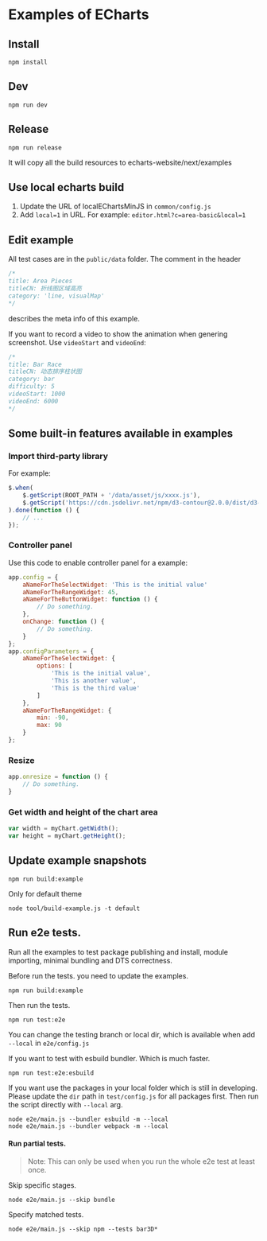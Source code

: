 # Examples of ECharts

## Install

```shell
npm install
```

## Dev

```shell
npm run dev
```

## Release

```shell
npm run release
```

It will copy all the build resources to echarts-website/next/examples

## Use local echarts build

1. Update the URL of localEChartsMinJS in `common/config.js`
2. Add `local=1` in URL. For example: `editor.html?c=area-basic&local=1`


## Edit example

All test cases are in the `public/data` folder. The comment in the header

```js
/*
title: Area Pieces
titleCN: 折线图区域高亮
category: 'line, visualMap'
*/
```

describes the meta info of this example.

If you want to record a video to show the animation when genering screenshot. Use `videoStart` and `videoEnd`:

```js
/*
title: Bar Race
titleCN: 动态排序柱状图
category: bar
difficulty: 5
videoStart: 1000
videoEnd: 6000
*/
```


## Some built-in features available in examples

### Import third-party library

For example:
```js
$.when(
    $.getScript(ROOT_PATH + '/data/asset/js/xxxx.js'),
    $.getScript('https://cdn.jsdelivr.net/npm/d3-contour@2.0.0/dist/d3-contour.jXs'),
).done(function () {
    // ...
});
```



### Controller panel

Use this code to enable controller panel for a example:
```js
app.config = {
    aNameForTheSelectWidget: 'This is the initial value'
    aNameForTheRangeWidget: 45,
    aNameForTheButtonWidget: function () {
        // Do something.
    },
    onChange: function () {
        // Do something.
    }
};
app.configParameters = {
    aNameForTheSelectWidget: {
        options: [
            'This is the initial value',
            'This is another value',
            'This is the third value'
        ]
    },
    aNameForTheRangeWidget: {
        min: -90,
        max: 90
    }
};
```

### Resize

```js
app.onresize = function () {
    // Do something.
}
```

### Get width and height of the chart area

```js
var width = myChart.getWidth();
var height = myChart.getHeight();
```


## Update example snapshots

```shell
npm run build:example
```

Only for default theme

```shell
node tool/build-example.js -t default
```


## Run e2e tests.

Run all the examples to test package publishing and install, module importing, minimal bundling and DTS correctness.

Before run the tests. you need to update the examples.

```shell
npm run build:example
```

Then run the tests.
```shell
npm run test:e2e
```

You can change the testing branch or local dir, which is available when add `--local` in `e2e/config.js`

If you want to test with esbuild bundler. Which is much faster.
```shell
npm run test:e2e:esbuild
```

If you want use the packages in your local folder which is still in developing. Please update the `dir` path in `test/config.js` for all packages first. Then run the script directly with `--local` arg.

```shell
node e2e/main.js --bundler esbuild -m --local
node e2e/main.js --bundler webpack -m --local
```

#### Run partial tests.

> Note: This can only be used when you run the whole e2e test at least once.

Skip specific stages.

```shell
node e2e/main.js --skip bundle
```

Specify matched tests.

```shell
node e2e/main.js --skip npm --tests bar3D*
```


